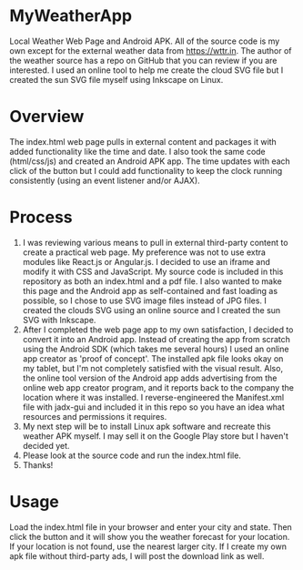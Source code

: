 # MyWeatherApp
Local Weather Web Page and Android APK.  All of the source code is my own except for the external weather data from https://wttr.in. The author of the weather source has a repo on GitHub that you can review if you are interested. I used an online tool to help me create the cloud SVG file but I created the sun SVG file myself using Inkscape on Linux.

# Overview
The index.html web page pulls in external content and packages it with added functionality like the time and date.  I also took the same code (html/css/js) and created an Android APK app.  The time updates with each click of the button but I could add functionality to keep the clock running consistently (using an event listener and/or AJAX).

# Process
1. I was reviewing various means to pull in external third-party content to create a practical web page.  My preference was not to use extra modules like React.js or Angular.js.  I decided to use an iframe and modify it with CSS and JavaScript.  My source code is included in this repository as both an index.html and a pdf file.  I also wanted to make this page and the Android app as self-contained and fast loading as possible, so I chose to use SVG image files instead of JPG files.  I created the clouds SVG using an online source and I created the sun SVG with Inkscape.
2. After I completed the web page app to my own satisfaction, I decided to convert it into an Android app.  Instead of creating the app from scratch using the Android SDK (which takes me several hours) I used an online app creator as 'proof of concept'. The installed apk file looks okay on my tablet, but I'm not completely satisfied with the visual result. Also, the online tool version of the Android app adds advertising from the online web app creator program, and it reports back to the company the location where it was installed. I reverse-engineered the Manifest.xml file with jadx-gui and included it in this repo so you have an idea what resources and permissions it requires.
3.  My next step will be to install Linux apk software and recreate this weather APK myself. I may sell it on the Google Play store but I haven't decided yet.
4.  Please look at the source code and run the index.html file.
5.  Thanks!

# Usage
Load the index.html file in your browser and enter your city and state.  Then click the button and it will show you the weather forecast for your location.  If your location is not found, use the nearest larger city. If I create my own apk file without third-party ads, I will post the download link as well.
